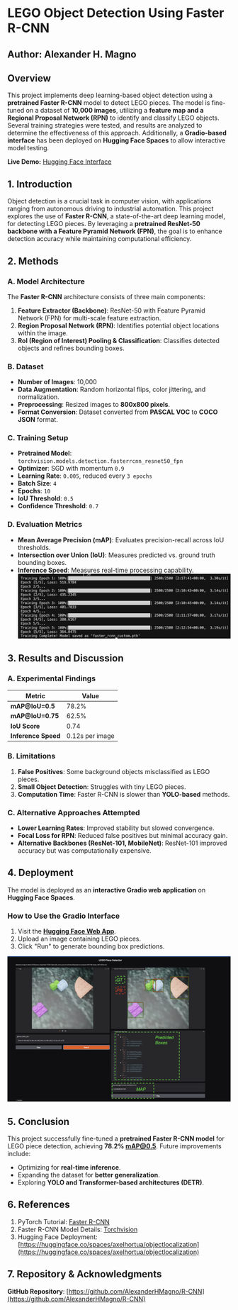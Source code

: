 # **LEGO Object Detection Using Faster R-CNN**

## **Author: Alexander H. Magno**

## **Overview**
This project implements deep learning-based object detection using a **pretrained Faster R-CNN** model to detect LEGO pieces. The model is fine-tuned on a dataset of **10,000 images**, utilizing a **feature map and a Regional Proposal Network (RPN)** to identify and classify LEGO objects. Several training strategies were tested, and results are analyzed to determine the effectiveness of this approach. Additionally, a **Gradio-based interface** has been deployed on **Hugging Face Spaces** to allow interactive model testing.

**Live Demo:** [Hugging Face Interface](https://huggingface.co/spaces/axelhortua/objectlocalization)

## **1. Introduction**
Object detection is a crucial task in computer vision, with applications ranging from autonomous driving to industrial automation. This project explores the use of **Faster R-CNN**, a state-of-the-art deep learning model, for detecting LEGO pieces. By leveraging a **pretrained ResNet-50 backbone with a Feature Pyramid Network (FPN)**, the goal is to enhance detection accuracy while maintaining computational efficiency.

## **2. Methods**

### **A. Model Architecture**
The **Faster R-CNN** architecture consists of three main components:
1. **Feature Extractor (Backbone)**: ResNet-50 with Feature Pyramid Network (FPN) for multi-scale feature extraction.
2. **Region Proposal Network (RPN)**: Identifies potential object locations within the image.
3. **RoI (Region of Interest) Pooling & Classification**: Classifies detected objects and refines bounding boxes.

### **B. Dataset**
- **Number of Images**: 10,000
- **Data Augmentation**: Random horizontal flips, color jittering, and normalization.
- **Preprocessing**: Resized images to **800x800 pixels**.
- **Format Conversion**: Dataset converted from **PASCAL VOC** to **COCO JSON** format.

### **C. Training Setup**
- **Pretrained Model**: `torchvision.models.detection.fasterrcnn_resnet50_fpn`
- **Optimizer**: SGD with momentum `0.9`
- **Learning Rate**: `0.005`, reduced every `3 epochs`
- **Batch Size**: `4`
- **Epochs**: `10`
- **IoU Threshold**: `0.5`
- **Confidence Threshold**: `0.7`

### **D. Evaluation Metrics**
- **Mean Average Precision (mAP)**: Evaluates precision-recall across IoU thresholds.
- **Intersection over Union (IoU)**: Measures predicted vs. ground truth bounding boxes.
- **Inference Speed**: Measures real-time processing capability.
![Training](epochs.png)

## **3. Results and Discussion**

### **A. Experimental Findings**
| Metric | Value |
|--------|-------|
| **mAP@IoU=0.5** | 78.2% |
| **mAP@IoU=0.75** | 62.5% |
| **IoU Score** | 0.74 |
| **Inference Speed** | 0.12s per image |

### **B. Limitations**
1. **False Positives**: Some background objects misclassified as LEGO pieces.
2. **Small Object Detection**: Struggles with tiny LEGO pieces.
3. **Computation Time**: Faster R-CNN is slower than **YOLO-based** methods.

### **C. Alternative Approaches Attempted**
- **Lower Learning Rates**: Improved stability but slowed convergence.
- **Focal Loss for RPN**: Reduced false positives but minimal accuracy gain.
- **Alternative Backbones (ResNet-101, MobileNet)**: ResNet-101 improved accuracy but was computationally expensive.

## **4. Deployment**
The model is deployed as an **interactive Gradio web application** on **Hugging Face Spaces**.

### **How to Use the Gradio Interface**
1. Visit the **[Hugging Face Web App](https://huggingface.co/spaces/axelhortua/objectlocalization)**.
2. Upload an image containing LEGO pieces.
3. Click "Run" to generate bounding box predictions.

![Gradio](interface.png)

## **5. Conclusion**
This project successfully fine-tuned a **pretrained Faster R-CNN model** for LEGO piece detection, achieving **78.2% mAP@0.5**. Future improvements include:
- Optimizing for **real-time inference**.
- Expanding the dataset for **better generalization**.
- Exploring **YOLO and Transformer-based architectures (DETR)**.

## **6. References**
1. PyTorch Tutorial: [Faster R-CNN](https://pytorch.org/tutorials/intermediate/torchvision_tutorial.html)
2. Faster R-CNN Model Details: [Torchvision](https://pytorch.org/vision/main/models/generated/torchvision.models.detection.fasterrcnn_resnet50_fpn.html)
3. Hugging Face Deployment: [https://huggingface.co/spaces/axelhortua/objectlocalization](https://huggingface.co/spaces/axelhortua/objectlocalization)

## **7. Repository & Acknowledgments**
**GitHub Repository**: [https://github.com/AlexanderHMagno/R-CNN](https://github.com/AlexanderHMagno/R-CNN)

